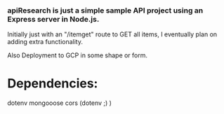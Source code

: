 ### apiResearch is just a simple sample API project using an Express server in Node.js.

Initially just with an "/itemget" route to GET all items, I eventually plan on adding extra functionality.

Also Deployment to GCP in some shape or form.

# Dependencies:
dotenv
mongooose
cors
(dotenv ;) )
